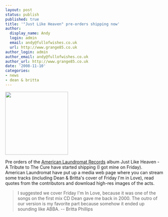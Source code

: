 ```yaml
---
layout: post
status: publish
published: true
title: '"Just Like Heaven" pre-orders shipping now'
author:
  display_name: Andy
  login: admin
  email: andy@fullofwishes.co.uk
  url: http://www.grange85.co.uk
author_login: admin
author_email: andy@fullofwishes.co.uk
author_url: http://www.grange85.co.uk
date: '2008-11-10'
categories:
- news
- dean & britta
---
```

<div class="imagebox-a"><img src="https://media.fullofwishes.co.uk/ahfow/uploads/2008/10/dab_justlikeheaven.jpg" alt="" title="dab_justlikeheaven" width="200" height="200" class="alignnone size-full wp-image-838" /></div>
<p>Pre orders of the <a href="http://www.alr-music.com/">American Laundromat Records</a> album Just Like Heaven - A Tribute to The Cure have started shipping (I got mine on Friday). American Laundromat have put up a media web page where you can stream some tracks (including Dean & Britta's cover of Friday I'm in Love), read quotes from the contributors and download high-res images of the acts.</p>
<blockquote><p>I suggested we cover Friday I'm In Love, because it was one of the songs on the first mix CD Dean gave me back in 2000. The outro of our version is my favorite part because somehow it ended up sounding like ABBA. -- Britta Phillips</p></blockquote>
